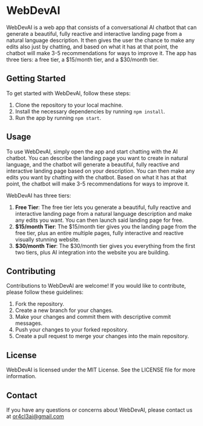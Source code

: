 # WebDevAI

WebDevAI is a web app that consists of a conversational AI chatbot that can generate a beautiful, fully reactive and interactive landing page from a natural language description. It then gives the user the chance to make any edits also just by chatting, and based on what it has at that point, the chatbot will make 3-5 recommendations for ways to improve it. The app has three tiers: a free tier, a $15/month tier, and a $30/month tier.

## Getting Started

To get started with WebDevAI, follow these steps:

1. Clone the repository to your local machine.
2. Install the necessary dependencies by running `npm install`.
3. Run the app by running `npm start`.

## Usage

To use WebDevAI, simply open the app and start chatting with the AI chatbot. You can describe the landing page you want to create in natural language, and the chatbot will generate a beautiful, fully reactive and interactive landing page based on your description. You can then make any edits you want by chatting with the chatbot. Based on what it has at that point, the chatbot will make 3-5 recommendations for ways to improve it.

WebDevAI has three tiers:

1. **Free Tier**: The free tier lets you generate a beautiful, fully reactive and interactive landing page from a natural language description and make any edits you want. You can then launch said landing page for free.
2. **$15/month Tier**: The $15/month tier gives you the landing page from the free tier, plus an entire multiple pages, fully interactive and reactive visually stunning website.
3. **$30/month Tier**: The $30/month tier gives you everything from the first two tiers, plus AI integration into the website you are building.

## Contributing

Contributions to WebDevAI are welcome! If you would like to contribute, please follow these guidelines:

1. Fork the repository.
2. Create a new branch for your changes.
3. Make your changes and commit them with descriptive commit messages.
4. Push your changes to your forked repository.
5. Create a pull request to merge your changes into the main repository.

## License

WebDevAI is licensed under the MIT License. See the LICENSE file for more information.

## Contact

If you have any questions or concerns about WebDevAI, please contact us at or4cl3ai@gmail.com
